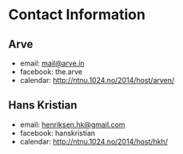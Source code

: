 Contact Information
===================


Arve
----
+ email: mail@arve.in
+ facebook: the.arve
+ calendar: http://ntnu.1024.no/2014/host/arven/

Hans Kristian
----
+ email: henriksen.hk@gmail.com
+ facebook: hanskristian
+ calendar: http://ntnu.1024.no/2014/host/hkh/
